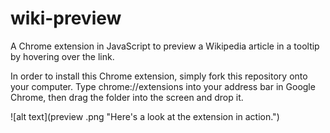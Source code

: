 # wiki-preview
A Chrome extension in JavaScript to preview a Wikipedia article in a tooltip by hovering over the link.

In order to install this Chrome extension, simply fork this repository onto your computer. Type chrome://extensions into your address bar in Google Chrome, then drag the folder into the screen and drop it.

![alt text](preview .png "Here's a look at the extension in action.")

